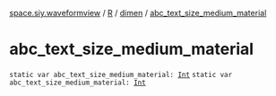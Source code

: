[space.siy.waveformview](../../index.md) / [R](../index.md) / [dimen](index.md) / [abc_text_size_medium_material](./abc_text_size_medium_material.md)

# abc_text_size_medium_material

`static var abc_text_size_medium_material: `[`Int`](https://kotlinlang.org/api/latest/jvm/stdlib/kotlin/-int/index.html)
`static var abc_text_size_medium_material: `[`Int`](https://kotlinlang.org/api/latest/jvm/stdlib/kotlin/-int/index.html)